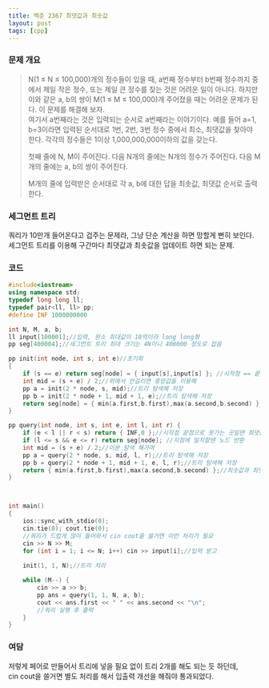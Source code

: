 ```yaml
---
title: 백준 2367 최댓값과 최솟값
layout: post
tags: [cpp]
---
```

### 문제 개요
> N(1 ≤ N ≤ 100,000)개의 정수들이 있을 때, a번째 정수부터 b번째 정수까지 중에서 제일 작은 정수, 또는 제일 큰 정수를 찾는 것은 어려운 일이 아니다. 하지만 이와 같은 a, b의 쌍이 M(1 ≤ M ≤ 100,000)개 주어졌을 때는 어려운 문제가 된다. 이 문제를 해결해 보자.  
> 여기서 a번째라는 것은 입력되는 순서로 a번째라는 이야기이다. 예를 들어 a=1, b=3이라면 입력된 순서대로 1번, 2번, 3번 정수 중에서 최소, 최댓값을 찾아야 한다. 각각의 정수들은 1이상 1,000,000,000이하의 값을 갖는다.
> 
> 첫째 줄에 N, M이 주어진다. 다음 N개의 줄에는 N개의 정수가 주어진다. 다음 M개의 줄에는 a, b의 쌍이 주어진다.
> 
> M개의 줄에 입력받은 순서대로 각 a, b에 대한 답을 최솟값, 최댓값 순서로 출력한다.

### 세그먼트 트리
쿼리가 10만개 들어온다고 겁주는 문제라, 그냥 단순 계산을 하면 망할게 뻔히 보인다.  
세그먼트 트리를 이용해 구간마다 최댓값과 최솟값을 업데이트 하면 되는 문제.
### 코드
```c++
#include<iostream>
using namespace std;
typedef long long ll;
typedef pair<ll, ll> pp;
#define INF 1000000000

int N, M, a, b;
ll input[100001];//입력, 원소 최대값이 10억이라 long long형
pp seg[400004];//세그먼트 트리 최대 크기는 4N이니 400000 정도로 잡음

pp init(int node, int s, int e)//초기화
{
    if (s == e) return seg[node] = { input[s],input[s] }; //시작점 == 끝점일땐 최댓값도 최솟값도 해당 위치의 값을 반환
    int mid = (s + e) / 2;//위에서 안걸리면 중앙값을 이용해
    pp a = init(2 * node, s, mid);//트리 탐색해 저장
    pp b = init(2 * node + 1, mid + 1, e);//트리 탐색해 저장
    return seg[node] = { min(a.first,b.first),max(a.second,b.second) };//구간의 최솟값과 최댓값을 트리에 저장
}

pp query(int node, int s, int e, int l, int r) {
    if (e < l || r < s) return { INF,0 };//시작점 끝점으로 못가는 곳일땐 최댓값에 10억, 최솟값에 0을 반환
    if (l <= s && e <= r) return seg[node]; //지점에 일치할땐 노드 반환
    int mid = (s + e) / 2;//이분 탐색 해가며
    pp a = query(2 * node, s, mid, l, r);//트리 탐색해 저장
    pp b = query(2 * node + 1, mid + 1, e, l, r);//트리 탐색해 저장
    return { min(a.first,b.first),max(a.second,b.second) };//최솟값과 최댓값을 반환
}



int main()
{   
    ios::sync_with_stdio(0);
    cin.tie(0); cout.tie(0);
    //쿼리가 드럽게 많이 들어와서 cin cout을 쓸거면 이런 처리가 필요
    cin >> N >> M;
    for (int i = 1; i <= N; i++) cin >> input[i];//입력 받고
    
    init(1, 1, N);//트리 처리

    while (M--) {
        cin >> a >> b;
        pp ans = query(1, 1, N, a, b);
        cout << ans.first << " " << ans.second << "\n";
        //쿼리 실행 후 출력
    }
}
```
### 여담
저렇게 페어로 만들어서 트리에 넣을 필요 없이 트리 2개를 해도 되는 듯 하던데,  
cin cout을 쓸거면 별도 처리를 해서 입출력 개선을 해줘야 통과되었다.
